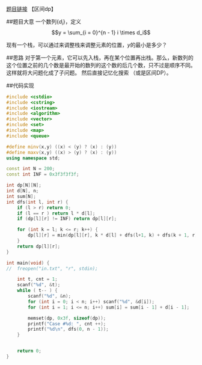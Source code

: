 [题目链接](http://acm.hdu.edu.cn/showproblem.php?pid=4283)
【区间dp】

##题目大意
一个数列$\{d_i\}$，定义
$$y = \sum_{i = 0}^{n - 1} i \times d_i$$

现有一个栈，可以通过来调整栈来调整元素的位置，$y$的最小是多少？

##思路
对于第一个元素，它可以先入栈，再在某个位置再出栈。那么，新数列的这个位置之前的几个数是最开始的数列的这个数的后几个数，只不过是顺序不同。这样就将大问题化成了子问题。
然后直接记忆化搜索 （或是区间DP）。



##代码实现
```cpp
#include <cstdio>
#include <cstring>
#include <iostream>
#include <algorithm>
#include <vector>
#include <set>
#include <map>
#include <queue>

#define minv(x,y) ((x) < (y) ? (x) : (y))
#define maxv(x,y) ((x) > (y) ? (x) : (y))
using namespace std;

const int N = 200;
const int INF = 0x3f3f3f3f;

int dp[N][N];
int d[N], n;
int sum[N];
int dfs(int l, int r) {
	if (l > r) return 0;
	if (l == r ) return l * d[l];
	if (dp[l][r] != INF) return dp[l][r];

	for (int k = l; k <= r; k++) {
		dp[l][r] = min(dp[l][r], k * d[l] + dfs(l+1, k) + dfs(k + 1, r) - sum[k + 1] + sum[l + 1]);
	}
	return dp[l][r];
}

int main(void) {
//	freopen("in.txt", "r", stdin);

	int t, cnt = 1;
	scanf("%d", &t);
	while ( t-- ) {
		scanf("%d", &n);
		for (int i = 0; i < n; i++) scanf("%d", &d[i]);
		for (int i = 1; i <= n; i++) sum[i] = sum[i - 1] + d[i - 1];

		memset(dp, 0x3f, sizeof(dp));
		printf("Case #%d: ", cnt ++);
		printf("%d\n", dfs(0, n - 1));
	}


	return 0;
}
```
